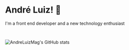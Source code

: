 # André Luiz! 👋

I'm a front end developer and a new technology enthusiast

<br/>

![AndreLuizMag's GitHub stats](https://github-readme-stats.vercel.app/api?username=AndreLuizMag&show_icons=true&theme=tokyonight)

<!--
<a href="https://app.daily.dev/andreluizmag"><img src="https://api.daily.dev/devcards/v2/yEssKkyns.png?type=default&r=itp" width="356" alt="André Luiz's Dev Card"/></a>


**AndreLuizMag/AndreLuizMag** is a ✨ _special_ ✨ repository because its `README.md` (this file) appears on your GitHub profile.

Here are some ideas to get you started:

- 🔭 I’m currently working on ...
- 🌱 I’m currently learning ...
- 👯 I’m looking to collaborate on ...
- 🤔 I’m looking for help with ...
- 💬 Ask me about ...
- 📫 How to reach me: ...
- 😄 Pronouns: ...
- ⚡ Fun fact: ...
-->
